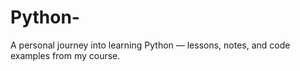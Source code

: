 # Python-
A personal journey into learning Python — lessons, notes, and code examples from my course.
